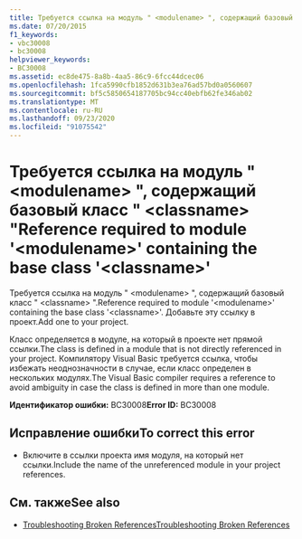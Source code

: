 ```yaml
---
title: Требуется ссылка на модуль " <modulename> ", содержащий базовый класс " <classname> "
ms.date: 07/20/2015
f1_keywords:
- vbc30008
- bc30008
helpviewer_keywords:
- BC30008
ms.assetid: ec8de475-8a8b-4aa5-86c9-6fcc44dcec06
ms.openlocfilehash: 1fca5990cfb1852d631b3ea76ad57bd0a0560607
ms.sourcegitcommit: bf5c5850654187705bc94cc40ebfb62fe346ab02
ms.translationtype: MT
ms.contentlocale: ru-RU
ms.lasthandoff: 09/23/2020
ms.locfileid: "91075542"
---
```

# <a name="reference-required-to-module-modulename-containing-the-base-class-classname"></a><span data-ttu-id="f0e08-102">Требуется ссылка на модуль " \<modulename> ", содержащий базовый класс " \<classname> "</span><span class="sxs-lookup"><span data-stu-id="f0e08-102">Reference required to module '\<modulename>' containing the base class '\<classname>'</span></span>

<span data-ttu-id="f0e08-103">Требуется ссылка на модуль " \<modulename> ", содержащий базовый класс " \<classname> ".</span><span class="sxs-lookup"><span data-stu-id="f0e08-103">Reference required to module '\<modulename>' containing the base class '\<classname>'.</span></span> <span data-ttu-id="f0e08-104">Добавьте эту ссылку в проект.</span><span class="sxs-lookup"><span data-stu-id="f0e08-104">Add one to your project.</span></span>  
  
 <span data-ttu-id="f0e08-105">Класс определяется в модуле, на который в проекте нет прямой ссылки.</span><span class="sxs-lookup"><span data-stu-id="f0e08-105">The class is defined in a module that is not directly referenced in your project.</span></span> <span data-ttu-id="f0e08-106">Компилятору Visual Basic требуется ссылка, чтобы избежать неоднозначности в случае, если класс определен в нескольких модулях.</span><span class="sxs-lookup"><span data-stu-id="f0e08-106">The Visual Basic compiler requires a reference to avoid ambiguity in case the class is defined in more than one module.</span></span>  
  
 <span data-ttu-id="f0e08-107">**Идентификатор ошибки:** BC30008</span><span class="sxs-lookup"><span data-stu-id="f0e08-107">**Error ID:** BC30008</span></span>  
  
## <a name="to-correct-this-error"></a><span data-ttu-id="f0e08-108">Исправление ошибки</span><span class="sxs-lookup"><span data-stu-id="f0e08-108">To correct this error</span></span>  
  
- <span data-ttu-id="f0e08-109">Включите в ссылки проекта имя модуля, на который нет ссылки.</span><span class="sxs-lookup"><span data-stu-id="f0e08-109">Include the name of the unreferenced module in your project references.</span></span>  
  
## <a name="see-also"></a><span data-ttu-id="f0e08-110">См. также</span><span class="sxs-lookup"><span data-stu-id="f0e08-110">See also</span></span>

- [<span data-ttu-id="f0e08-111">Troubleshooting Broken References</span><span class="sxs-lookup"><span data-stu-id="f0e08-111">Troubleshooting Broken References</span></span>](/visualstudio/ide/troubleshooting-broken-references)
